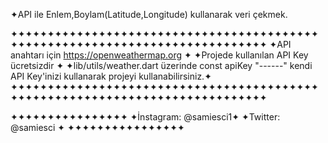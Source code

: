 ✦API ile Enlem,Boylam(Latitude,Longitude) kullanarak veri çekmek.

✦✦✦✦✦✦✦✦✦✦✦✦✦✦✦✦✦✦✦✦✦✦✦✦✦✦✦✦✦✦✦✦✦✦✦✦✦✦✦✦✦✦✦✦✦✦✦✦✦✦✦✦✦✦✦✦✦✦✦✦✦✦✦✦✦✦✦✦✦✦✦✦✦✦✦✦✦
✦API anahtarı için https://openweathermap.org                                                                   ✦
✦Projede kullanılan API Key ücretsizdir                                                                         ✦
✦lib/utils/weather.dart üzerinde const apiKey "------" kendi API Key'inizi kullanarak projeyi kullanabilirsiniz.✦
✦✦✦✦✦✦✦✦✦✦✦✦✦✦✦✦✦✦✦✦✦✦✦✦✦✦✦✦✦✦✦✦✦✦✦✦✦✦✦✦✦✦✦✦✦✦✦✦✦✦✦✦✦✦✦✦✦✦✦✦✦✦✦✦✦✦✦✦✦✦✦✦✦✦✦✦✦

✦✦✦✦✦✦✦✦✦✦✦✦✦✦✦✦
✦İnstagram: @samiesci1✦
✦Twitter: @samiesci   ✦ 
✦✦✦✦✦✦✦✦✦✦✦✦✦✦✦✦